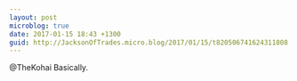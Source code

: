 ```yaml
---
layout: post
microblog: true
date: 2017-01-15 18:43 +1300
guid: http://JacksonOfTrades.micro.blog/2017/01/15/t820506741624311808.html
---
```

@TheKohai Basically.
